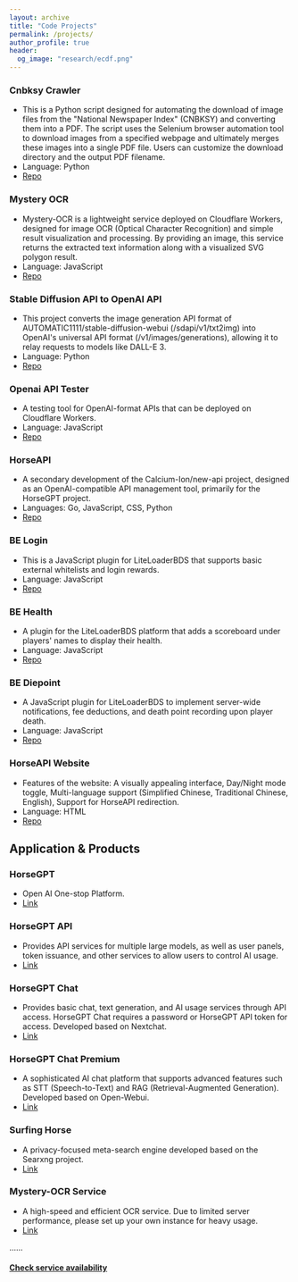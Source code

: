 ```yaml
---
layout: archive
title: "Code Projects"
permalink: /projects/
author_profile: true
header:
  og_image: "research/ecdf.png"
---
```


### Cnbksy Crawler
- This is a Python script designed for automating the download of image files from the "National Newspaper Index" (CNBKSY) and converting them into a PDF. The script uses the Selenium browser automation tool to download images from a specified webpage and ultimately merges these images into a single PDF file. Users can customize the download directory and the output PDF filename.
- Language: Python
- [Repo](https://github.com/shulinbao/cnbksy-crawler)

### Mystery OCR

- Mystery-OCR is a lightweight service deployed on Cloudflare Workers, designed for image OCR (Optical Character Recognition) and simple result visualization and processing. By providing an image, this service returns the extracted text information along with a visualized SVG polygon result.
- Language: JavaScript
- [Repo](https://github.com/shulinbao/Mystery-OCR)

### Stable Diffusion API to OpenAI API

- This project converts the image generation API format of AUTOMATIC1111/stable-diffusion-webui (/sdapi/v1/txt2img) into OpenAI's universal API format (/v1/images/generations), allowing it to relay requests to models like DALL-E 3.
- Language: Python
- [Repo](https://github.com/shulinbao/stable-diffusion-api-to-openai)

### Openai API Tester

- A testing tool for OpenAI-format APIs that can be deployed on Cloudflare Workers.
- Language: JavaScript
- [Repo](https://github.com/shulinbao/openai-api-tester?tab=readme-ov-file)

### HorseAPI

- A secondary development of the Calcium-Ion/new-api project, designed as an OpenAI-compatible API management tool, primarily for the HorseGPT project. 
- Languages: Go, JavaScript, CSS, Python
- [Repo](https://github.com/shulinbao/stable-diffusion-api-to-openai)

### BE Login

- This is a JavaScript plugin for LiteLoaderBDS that supports basic external whitelists and login rewards.
- Language: JavaScript
- [Repo](https://github.com/shulinbao/minecraft-be-login)

### BE Health

- A plugin for the LiteLoaderBDS platform that adds a scoreboard under players' names to display their health.
- Language: JavaScript
- [Repo](https://github.com/shulinbao/minecraft-be-health)

### BE Diepoint

- A JavaScript plugin for LiteLoaderBDS to implement server-wide notifications, fee deductions, and death point recording upon player death.
- Language: JavaScript
- [Repo](https://github.com/shulinbao/minecraft-be-diepoint)

### HorseAPI Website

- Features of the website: A visually appealing interface, Day/Night mode toggle, Multi-language support (Simplified Chinese, Traditional Chinese, English), Support for HorseAPI redirection.
- Language: HTML
- [Repo](https://github.com/shulinbao/shulinbao.github.io)

## Application & Products

### HorseGPT
- Open AI One-stop Platform.
- [Link](https://gpt.nu.ac.cn/)

### HorseGPT API
- Provides API services for multiple large models, as well as user panels, token issuance, and other services to allow users to control AI usage.
- [Link](https://oneapi.nu.ac.cn/)

### HorseGPT Chat
- Provides basic chat, text generation, and AI usage services through API access. HorseGPT Chat requires a password or HorseGPT API token for access. Developed based on Nextchat.
- [Link](https://oneapi.nu.ac.cn/chat)

### HorseGPT Chat Premium
- A sophisticated AI chat platform that supports advanced features such as STT (Speech-to-Text) and RAG (Retrieval-Augmented Generation). Developed based on Open-Webui.
- [Link](https://g.nu.ac.cn/)

### Surfing Horse
- A privacy-focused meta-search engine developed based on the Searxng project. 
- [Link](https://shulinbao-search.hf.space/)

### Mystery-OCR Service
- A high-speed and efficient OCR service. Due to limited server performance, please set up your own instance for heavy usage.
- [Link](ocr.nu.ac.cn)

……

#### [Check service availability](https://status.nu.ac.cn)


